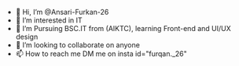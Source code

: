 - 👋 Hi, I’m @Ansari-Furkan-26
- 👀 I’m interested in IT
- 🌱 I’m Pursuing BSC.IT from (AIKTC), learning Front-end and UI/UX design 
- 💞️ I’m looking to collaborate on anyone
- 📫 How to reach me DM me on insta id="furqan._26"

<!---
Ansari-Furkan-26/Ansari-Furkan-26 is a ✨ special ✨ repository because its `README.md` (this file) appears on your GitHub profile.
You can click the Preview link to take a look at your changes.
--->
